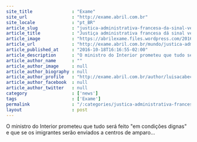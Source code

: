 ```yaml
---
site_title               : "Exame"
site_url                 : "http://exame.abril.com.br"
site_locale              : "pt_BR"
article_slug             : "justica-administrativa-francesa-da-sinal-verde-para-fim-de-calais"
article_title            : "Justiça administrativa francesa dá sinal verde para fim de Calais"
article_image            : "https://abrilexame.files.wordpress.com/2016/09/size_960_16_9_calai1.jpg?quality=70&strip=all&w=960"
article_url              : "http://exame.abril.com.br/mundo/justica-administrativa-francesa-da-sinal-verde-para-fim-de-calais/"
article_published_at     : "2016-10-18T16:16:55-02:00"
article_description      : "O ministro do Interior prometeu que tudo será feito 'em condições dignas' e que se os imigrantes serão enviados a centros de amparo..."
article_author_name      : ""
article_author_image     : null
article_author_biography : null
article_author_profile   : "http://exame.abril.com.br/author/luisacabeceiro/"
article_author_facebook  : null
article_author_twitter   : null
category                 : ['news']
tags                     : ['Exame']
permalink                : "/:categories/justica-administrativa-francesa-da-sinal-verde-para-fim-de-calais/"
layout                   : post
---
```


O ministro do Interior prometeu que tudo será feito "em condições dignas" e que se os imigrantes serão enviados a centros de amparo...
